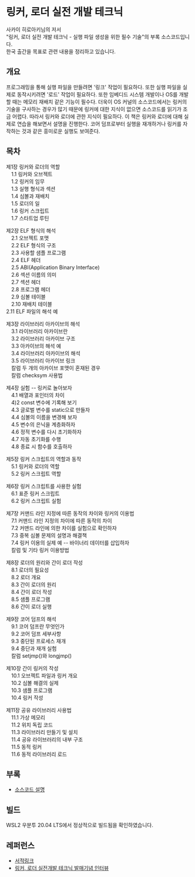 # 링커, 로더 실전 개발 테크닉
사카이 히로아키님의 저서  
"링커, 로더 실전 개발 테크닉 - 실행 파일 생성을 위한 필수 기술"의 부록 소스코드입니다.     
한국 출간을 목표로 관련 내용을 정리하고 있습니다.

## 개요
프로그래밍을 통해 실행 파일을 만들려면 '링크' 작업이 필요하다. 또한 실행 파일을 실제로 동작시키려면 '로드' 작업이 필요하다. 또한 임베디드 시스템 개발이나 OS를 개발할 때는 메모리 재배치 같은 기능이 필수다. 더욱이 OS 커널의 소스코드에서는 링커의 기술을 구사하는 경우가 많기 때문에 링커에 대한 지식이 없으면 소스코드를 읽기가 조금 어렵다. 따라서 링커와 로더에 관한 지식이 필요하다.
이 책은 링커와 로더에 대해 실제로 연습을 해보면서 설명을 진행한다. 코어 덤프로부터 실행을 재개하거나 링커를 자작하는 것과 같은 흥미로운 실행도 보여준다.

## 목차
제1장 링커와 로더의 역할  
　1.1 링커와 오브젝트  
　1.2 링커의 임무  
　1.3 실행 형식과 섹션  
　1.4 심볼과 재배치  
　1.5 로더의 일  
　1.6 링커 스크립트  
　1.7 스타트업 루틴  

제2장 ELF 형식의 해석  
　2.1 오브젝트 포맷  
　2.2 ELF 형식의 구조  
　2.3 사용할 샘플 프로그램  
　2.4 ELF 헤더  
　2.5 ABI(Application Binary Interface)  
　2.6 섹션 이름의 의미  
　2.7 섹션 헤더  
　2.8 프로그램 헤더  
　2.9 심볼 테이블  
　2.10 재배치 테이블    
   2.11 ELF 파일의 해석 예  

제3장 라이브러리 아카이브의 해석  
　3.1 라이브러리 아카이브란  
　3.2 라이브러리 아카이브 구조  
　3.3 아카이브의 해석 예  
　3.4 라이브러리 아카이브의 해석  
　3.5 라이브러리 아카이브 링크  
　칼럼 두 개의 아카이브 포맷이 혼재된 경우  
　칼럼 checksym 사용법  
 
 제4장 실험 -- 링커로 놀아보자  
　4.1 배열과 포인터의 차이  
　4)2 const 변수에 기록해 보기  
　4.3 글로벌 변수를 static으로 만들자  
　4.4 심볼의 이름을 변경해 보자  
　4.5 변수의 은닉을 계층화하자  
　4.6 정적 변수를 다시 초기화하자  
　4.7 자동 초기화를 수행  
　4.8 종료 시 함수를 호출하자  

제5장 링커 스크립트의 역할과 동작  
　5.1 링커와 로더의 역할  
　5.2 링커  스크립트 역할  

제6장 링커 스크립트를 사용한 실험  
　6.1 표준 링커 스크립트  
　6.2 링커  스크립트 실험  

제7장 커맨드 라인 지정에 따른 동작의 차이와 링커의 이용법  
　7.1 커맨드 라인 지정의 차이에 따른 동작의 차이  
　7.2 커맨드 라인에 의한 차이를 실험으로 확인하자  
　7.3 중복 심볼 문제의 설명과 해결책  
　7.4 링커 이용의 실제 예 -- 바이너리 데이터를 삽입하자  
　칼럼 및 기타 링커 이용방법  

제8장 로더의 원리와 간이 로더 작성  
　8.1 로더의 필요성  
　8.2 로더 개요  
　8.3 간이 로더의 원리  
　8.4 간이  로더 작성  
　8.5 샘플 프로그램  
　8.6 간이 로더 실행  

제9장 코어 덤프의 해석  
　9.1 코어 덤프란 무엇인가  
　9.2 코어 덤프 세부사항  
　9.3 중단된 프로세스 재개  
　9.4 중단과 재개 실험  
　칼럼 setjmp()와 longjmp()  

제10장 간이 링커의 작성  
　10.1 오브젝트 파일과 링커 개요  
　10.2 심볼 해결의 실제  
　10.3 샘플 프로그램  
　10.4 링커 작성  

제11장 공유 라이브러리 사용법  
　11.1 가상 메모리  
　11.2 위치 독립 코드  
　11.3 라이브러리 만들기 및 설치  
　11.4 공유 라이브러리의 내부 구조  
　11.5 동적 링커  
　11.6 동적 라이브러리 로드  

## 부록
* [소스코드 설명](docs.md)
 
## 빌드
WSL2 우분투 20.04 LTS에서 정상적으로 빌드됨을 확인하였습니다.

## 레퍼런스
* [서적링크](http://kozos.jp/books/linker_book.html)  
* [링커, 로더 실전개발 테크닉 발매기념 인터뷰](http://www.kumikomi.net/archives/2010/08/post_28.php)



